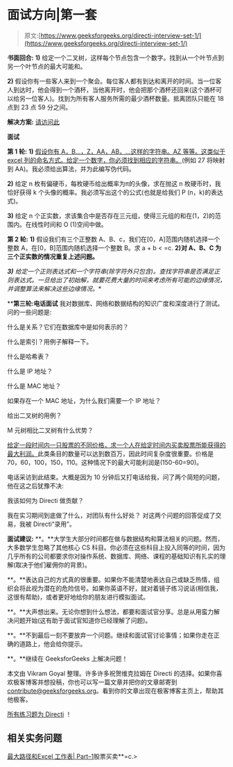 # 面试方向|第一套

> 原文:[https://www.geeksforgeeks.org/directi-interview-set-1/](https://www.geeksforgeeks.org/directi-interview-set-1/)

**书面回合:**
**1)** 给定一个二叉树，这样每个节点包含一个数字。找到从一个叶节点到另一个叶节点的最大可能和。

**2)** 假设你有一些客人来到一个聚会。每位客人都有到达和离开的时间。当一位客人到达时，他会得到一个酒杯，当他离开时，他会把那个酒杯还回来(这个酒杯可以给另一位客人)。找到为所有客人服务所需的最少酒杯数量。抵离团队只能在 18 点到 23 点 59 分之间。

**解决方案:** [请访问此](https://www.geeksforgeeks.org/minimum-number-platforms-required-railwaybus-station-set-2-map-based-approach/)

**面试**

**第 1 轮:**
**1)** [假设你有 A，B…，Z，AA，AB，…这样的字符串。AZ 等等。这类似于 excel 列的命名方式。给定一个数字，你必须找到相应的字符串。](https://practice.geeksforgeeks.org/problems/column-name-from-a-given-column-number/0)(例如 27 将映射到 AA)。我必须给出算法，并为此编写伪代码。

**2)** 给定 n 枚有偏硬币，每枚硬币给出概率为π的头像，求在抛这 n 枚硬币时，我恰好获得 k 个头像的概率。我必须写出这个的公式(也就是给我们 P (n，k)的表达式)。

**3)** 给定 n 个正实数，求该集合中是否存在三元组，使得三元组的和在(1，2)的范围内。在线性时间和 O (1)空间中做。

**第 2 轮:**
**1)** 假设我们有三个正整数 A、B、c，我们在[0，A]范围内随机选择一个整数 A，在[0，B]范围内随机选择一个整数 B。求 a + b < =c. **2)对 A、B、C 为三个正实数的情况重复上述问题。**

****3)** 给定一个正则表达式和一个字符串(除字符外只包含*)。查找字符串是否满足正则表达式。一旦给出了初始解，就要花费大量的时间来考虑所有可能的边缘情况，并调整算法来解决这些边缘情况。**

 ****第三轮:电话面试**
我对数据库、网络和数据结构的知识广度和深度进行了测试。问的一些问题是:

什么是关系？它们在数据库中是如何表示的？

什么是索引？用例子解释一下。

什么是哈希表？

什么是 IP 地址？

什么是 MAC 地址？

如果存在一个 MAC 地址，为什么我们需要一个 IP 地址？

给出二叉树的用例？

M 元树相比二叉树有什么优势？

[给定一段时间内一只股票的不同价格，求一个人在给定时间内买卖股票所能获得的最大利润。](https://practice.geeksforgeeks.org/problems/stock-buy-and-sell/0)此类条目的数量可以达到数百万，因此时间复杂度很重要。价格是 70，60，100，150，110。这种情况下的最大可能利润是(150-60=90)。

电话采访到此结束。大概是因为 10 分钟后又打电话给我，问了两个简短的问题，他在这之后犹豫不决:

我该如何为 Directi 做贡献？

我在实习期间到底做了什么，对团队有什么好处？
对这两个问题的回答促成了交易，我被 Directi“录用”。

**面试建议:**
**。**大学生大部分时间都在做与数据结构和算法相关的问题。然而，大多数学生忽略了其他核心 CS 科目。你必须在这些科目上投入同等的时间，因为几乎所有的公司都要求你对操作系统、数据库、网络、课程的基础知识有扎实的理解(取决于他们雇佣你的背景)。

**。**表达自己的方式真的很重要。如果你不能清楚地表达自己或缺乏热情，组织会将此视为潜在的危险信号。如果你英语不好，就对着镜子练习说话(相信我，这很有帮助)，或者更好地给你的朋友进行模拟面试。

**。**大声想出来。无论你想到什么想法，都要和面试官分享。总是从用蛮力解决问题开始(这有助于面试官知道你已经理解了问题)。

**。**不到最后一刻不要放弃一个问题。继续和面试官讨论事情；如果你走在正确的道路上，他会给你提示。

**。**继续在 GeeksforGeeks 上解决问题！

本文由 Vikram Goyal 整理。许多许多祝贺维克拉姆在 Directi 的选择。如果你喜欢极客博客并想投稿，你也可以写一篇文章并把你的文章邮寄到 contribute@geeksforgeeks.org。看到你的文章出现在极客博客主页上，帮助其他极客。

[所有练习题为 Directi](https://practice.geeksforgeeks.org/company/Directi/) ！

## 相关实务问题

[最大路径和](https://practice.geeksforgeeks.org/problems/maximum-path-sum/1)[Excel 工作表| Part–1](https://practice.geeksforgeeks.org/problems/excel-sheet/0)股票买卖**=c.>